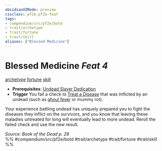 ```yaml
---
obsidianUIMode: preview
cssclass: pf2e,pf2e-feat
tags:
- compendium/src/pf2e/botd
- trait/archetype
- trait/fortune
- trait/skill
aliases: ["Blessed Medicine"]
---
```

# Blessed Medicine  *Feat 4*  
[archetype](../../rules/traits/archetype.md)  [fortune](../../rules/traits/fortune.md)  [skill](../../rules/traits/skill.md)  

- **Prerequisites**: [Undead Slayer Dedication](undead-slayer-dedication-botd.md)
- **Trigger** You fail a check to [Treat a Disease](../../rules/actions/treat-disease.md) that was inflicted by an undead (such as [ghoul fever](../gm/afflictions/ghoul-fever-b1.md) or mummy rot).

Your experience battling undead has uniquely prepared you to fight the diseases they inflict on the survivors, and you know that leaving these maladies untreated for long will eventually lead to more undead. Reroll the failed check and use the new result.

*Source: Book of the Dead p. 28*  
%% #compendium/src/pf2e/botd #trait/archetype #trait/fortune #trait/skill %%